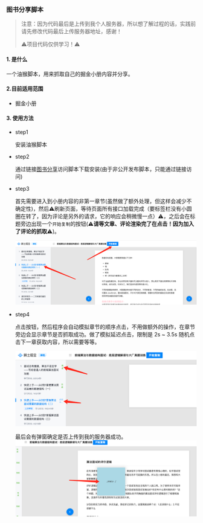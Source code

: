 ### 图书分享脚本



> 注意：因为代码最后是上传到我个人服务器，所以想了解过程的话，实践前请先修改代码最后上传服务器地址，感谢！
>
> 
>
> ⚠️项目代码仅供学习！⚠️



#### 1. 是什么

一个油猴脚本，用来抓取自己的掘金小册内容并分享。

#### 2.目前适用范围

- 掘金小册

#### 3. 使用方法

- step1

  安装油猴脚本

- step2

   通过链接[图书分享](https://greasyfork.org/zh-CN/scripts/450389-%E5%9B%BE%E4%B9%A6%E5%88%86%E4%BA%AB)访问脚本下载安装(由于非公开发布脚本，只能通过链接访问)

- step3

  首先需要进入到小册内容的非第一章节(虽然做了额外处理，但这样会减少不确定性)，然后⚠️刷新页面，等待页面所有接口加载完成（要标签栏没有小圆圈在转了，因为评论是另外的请求，它的响应会稍微慢一点）⚠️，之后会在标题旁边出现一个`开始复制`的按钮(⚠️**请等文章、评论渲染完了在点击！因为加入了评论的抓取**⚠️)。

  ![image-20220314153547323](/readme_img/i5.png)

- step4

  点击按钮，然后程序会自动模拟章节的顺序点击，不用做额外的操作，在章节旁边会显示章节是否抓取成功。做了模拟延迟点击，限制是 2s ~ 3.5s 随机点击下一章获取内容，所以需要等等。

  ![image-20220314154157546](/readme_img/i6.png)

  最后会有弹窗确定是否上传到我的服务器成功。
  ![image-20220314154157546](/readme_img/i7.png)
